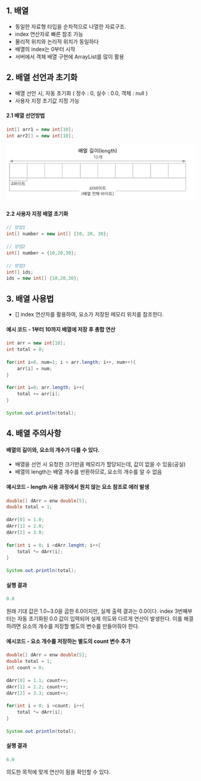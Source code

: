 
## 1. 배열
- 동일한 자료형 타입을 순차적으로 나열한 자료구조.
- index 연산자로 빠른 참조 가능
- 물리적 위치와 논리적 위치가 동일하다
- 배열의 index는 0부터 시작
- 서버에서 객체 배열 구현에 ArrayList를 많이 활용


## 2. 배열 선언과 초기화
- 배열 선언 시, 자동 초기화 ( 정수 : 0, 실수 : 0.0, 객체 : null )
- 사용자 지정 초기값 지정 가능
#### 2.1 배열 선언방법
```java
int[] arr1 = new int[10];
int arr2[] = new int[10];
```
![datatype](./img/ArrayMemory.png)

#### 2.2 사용자 지정 배열 초기화
```java
// 방법1
int[] number = new int[] {10, 20, 30};

// 방법2
int[] number = {10,20,30};

// 방법3
int[] ids;
ids = new int[] {10,20,30};
```

## 3. 배열 사용법
- [] index 연산자를 활용하여, 요소가 저장된 메모리 위치를 참조한다.

#### 예시 코드 - 1부터 10까지 배열에 저장 후 총합 연산
```java
int arr = new int[10];
int total = 0;

for(int i=0, num=1; i < arr.length; i++, num++){
    arr[i] = num;
}

for(int i=0; arr.length; i++{
    total += arr[i];
}

System.out.println(total);
```

## 4. 배열 주의사항
#### 배열의 길이와, 요소의 개수가 다를 수 있다.
- 배열을 선언 시 요청한 크기만큼 메모리가 할당되는데, 값이 없을 수 있음(공실)
- 배열의 length는 배열 개수를 반환하므로, 요소의 개수를 알 수 없음

#### 예시코드 - length 사용 과정에서 원치 않는 요소 참조로 에러 발생
```java
double[] dArr = enw double[5];
double total = 1;

dArr[0] = 1.0;
dArr[1] = 2.0;
dArr[2] = 3.0;

for(int i = 0; i <dArr.lenght; i++{
    total *= dArr[i];
}

System.out.println(total);
```

#### 실행 결과
```java
0.0
```

원래 기대 값은 1.0~3.0을 곱한 6.0이지만, 실제 출력 결과는 0.0이다.
index 3번째부터는 자동 초기화된 0.0 값이 입력되어 실제 의도와 다르게 연산이 발생한다.
이를 해결하려면 요소의 개수를 저장할 별도의 변수를 만들어줘야 한다.

#### 예시코드 - 요소 개수를 저장하는 별도의 count 변수 추가
```java
double[] dArr = enw double[5];
double total = 1;
int count = 0;

dArr[0] = 1.1; count++;
dArr[1] = 2.2; count++;
dArr[2] = 3.3; count++;

for(int i = 0; i <count; i++{
    total *= dArr[i];
}

System.out.println(total);
```
#### 실행 결과
```java
6.0
```
의도한 목적에 맞게 연산이 됨을 확인할 수 있다.